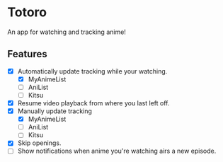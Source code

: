 # Totoro
An app for watching and tracking anime!

## Features
- [X] Automatically update tracking while your watching.
    - [X] MyAnimeList
    - [ ] AniList
    - [ ] Kitsu
- [X] Resume video playback from where you last left off.
- [X] Manually update tracking
    - [X] MyAnimeList
    - [ ] AniList
    - [ ] Kitsu
- [X] Skip openings. 
- [ ] Show notifications when anime you're watching airs a new episode.